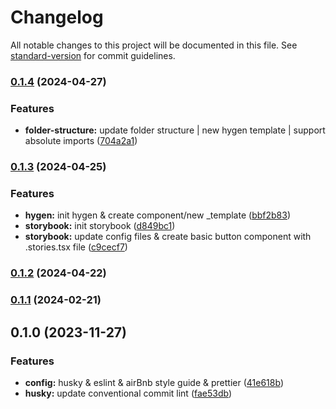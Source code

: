 # Changelog

All notable changes to this project will be documented in this file. See [standard-version](https://github.com/conventional-changelog/standard-version) for commit guidelines.

### [0.1.4](https://github.com/marcinj94/nextjs-template/compare/v0.1.3...v0.1.4) (2024-04-27)

### Features

- **folder-structure:** update folder structure | new hygen template | support absolute imports ([704a2a1](https://github.com/marcinj94/nextjs-template/commit/704a2a16cb84a8ebb85597afcc42d2f2511f795f))

### [0.1.3](https://github.com/marcinj94/nextjs-template/compare/v0.1.2...v0.1.3) (2024-04-25)

### Features

- **hygen:** init hygen & create component/new \_template ([bbf2b83](https://github.com/marcinj94/nextjs-template/commit/bbf2b833d32c7edab00abe735b3da441db8c6eef))
- **storybook:** init storybook ([d849bc1](https://github.com/marcinj94/nextjs-template/commit/d849bc19b36c4391e957ee594d32c2c49d7b8f33))
- **storybook:** update config files & create basic button component with .stories.tsx file ([c9cecf7](https://github.com/marcinj94/nextjs-template/commit/c9cecf7989089369025e6df291b9f94b784f0301))

### [0.1.2](https://github.com/marcinj94/nextjs-template/compare/v0.1.1...v0.1.2) (2024-04-22)

### [0.1.1](https://github.com/marcinj94/nextjs-template/compare/v0.1.0...v0.1.1) (2024-02-21)

## 0.1.0 (2023-11-27)

### Features

- **config:** husky & eslint & airBnb style guide & prettier ([41e618b](https://github.com/marcinj94/nextjs-template/commit/41e618b68cfe5db7ff4dc2f17d5aac5f945d9e2e))
- **husky:** update conventional commit lint ([fae53db](https://github.com/marcinj94/nextjs-template/commit/fae53dbcdd0d8c32d74b5878b18263a00d2bb1f9))
